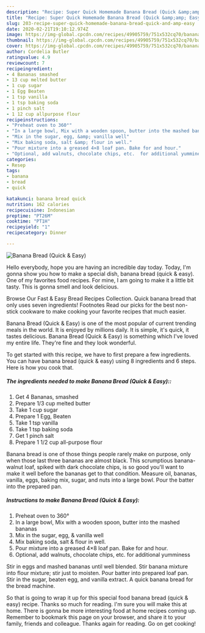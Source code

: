 ```yaml
---
description: "Recipe: Super Quick Homemade Banana Bread (Quick &amp;amp; Easy)"
title: "Recipe: Super Quick Homemade Banana Bread (Quick &amp;amp; Easy)"
slug: 203-recipe-super-quick-homemade-banana-bread-quick-and-amp-easy
date: 2020-02-21T19:10:12.974Z
image: https://img-global.cpcdn.com/recipes/49905759/751x532cq70/banana-bread-quick-easy-recipe-main-photo.jpg
thumbnail: https://img-global.cpcdn.com/recipes/49905759/751x532cq70/banana-bread-quick-easy-recipe-main-photo.jpg
cover: https://img-global.cpcdn.com/recipes/49905759/751x532cq70/banana-bread-quick-easy-recipe-main-photo.jpg
author: Cordelia Butler
ratingvalue: 4.9
reviewcount: 7
recipeingredient:
- 4 Bananas smashed
- 13 cup melted butter
- 1 cup sugar
- 1 Egg Beaten
- 1 tsp vanilla
- 1 tsp baking soda
- 1 pinch salt
- 1 12 cup allpurpose flour
recipeinstructions:
- "Preheat oven to 360°"
- "In a large bowl, Mix with a wooden spoon, butter into the mashed bananas"
- "Mix in the sugar, egg, &amp; vanilla well"
- "Mix baking soda, salt &amp; flour in well."
- "Pour mixture into a greased 4×8 loaf pan. Bake for and hour."
- "Optional, add walnuts, chocolate chips, etc.  for additional yumminess"
categories:
- Resep
tags:
- banana
- bread
- quick

katakunci: banana bread quick
nutrition: 162 calories
recipecuisine: Indonesian
preptime: "PT26M"
cooktime: "PT1H"
recipeyield: "1"
recipecategory: Dinner

---
```



![Banana Bread (Quick &amp; Easy)](https://img-global.cpcdn.com/recipes/49905759/751x532cq70/banana-bread-quick-easy-recipe-main-photo.jpg)

Hello everybody, hope you are having an incredible day today. Today, I'm gonna show you how to make a special dish, banana bread (quick &amp; easy). One of my favorites food recipes. For mine, I am going to make it a little bit tasty. This is gonna smell and look delicious.

Browse Our Fast &amp; Easy Bread Recipes Collection. Quick banana bread that only uses seven ingredients! Footnotes Read our picks for the best non-stick cookware to make cooking your favorite recipes that much easier.

Banana Bread (Quick &amp; Easy) is one of the most popular of current trending meals in the world. It is enjoyed by millions daily. It is simple, it's quick, it tastes delicious. Banana Bread (Quick &amp; Easy) is something which I've loved my entire life. They're fine and they look wonderful.


To get started with this recipe, we have to first prepare a few ingredients. You can have banana bread (quick &amp; easy) using 8 ingredients and 6 steps. Here is how you cook that.

##### The ingredients needed to make Banana Bread (Quick &amp; Easy)::

1. Get 4 Bananas, smashed
1. Prepare 1/3 cup melted butter
1. Take 1 cup sugar
1. Prepare 1 Egg, Beaten
1. Take 1 tsp vanilla
1. Take 1 tsp baking soda
1. Get 1 pinch salt
1. Prepare 1 1/2 cup all-purpose flour


Banana bread is one of those things people rarely make on purpose, only when those last three bananas are almost black. This scrumptious banana-walnut loaf, spiked with dark chocolate chips, is so good you&#39;ll want to make it well before the bananas get to that condition. Measure oil, bananas, vanilla, eggs, baking mix, sugar, and nuts into a large bowl. Pour the batter into the prepared pan. 

##### Instructions to make Banana Bread (Quick &amp; Easy):

1. Preheat oven to 360°
1. In a large bowl, Mix with a wooden spoon, butter into the mashed bananas
1. Mix in the sugar, egg, &amp; vanilla well
1. Mix baking soda, salt &amp; flour in well.
1. Pour mixture into a greased 4×8 loaf pan. Bake for and hour.
1. Optional, add walnuts, chocolate chips, etc.  for additional yumminess


Stir in eggs and mashed bananas until well blended. Stir banana mixture into flour mixture; stir just to moisten. Pour batter into prepared loaf pan. Stir in the sugar, beaten egg, and vanilla extract. A quick banana bread for the bread machine. 

So that is going to wrap it up for this special food banana bread (quick &amp; easy) recipe. Thanks so much for reading. I'm sure you will make this at home. There is gonna be more interesting food at home recipes coming up. Remember to bookmark this page on your browser, and share it to your family, friends and colleague. Thanks again for reading. Go on get cooking!
